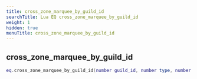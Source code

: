 ```yaml
---
title: cross_zone_marquee_by_guild_id
searchTitle: Lua EQ cross_zone_marquee_by_guild_id
weight: 1
hidden: true
menuTitle: cross_zone_marquee_by_guild_id
---
```

## cross_zone_marquee_by_guild_id
```lua
eq.cross_zone_marquee_by_guild_id(number guild_id, number type, number priority, number fade_in, number fade_out, number duration, const char *message) -- void
```